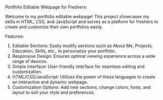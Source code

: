 Portfolio Editable Webpage for Freshers:

Welcome to my portfolio editable webpage! This project showcases my skills in HTML, CSS, and JavaScript and serves as a platform for freshers to create and customize their own portfolios easily.

Features:

1. Editable Sections: Easily modify sections such as About Me, Projects, Education, Skills, etc., to personalize your portfolio.
2. Responsive Design: Ensures optimal viewing experience across a wide range of devices.
3. Simple Interface: User-friendly interface for seamless editing and customization.
4. HTML/CSS/JavaScript: Utilizes the power of these languages to create an interactive and dynamic webpage.
5. Customization Options: Add new sections, change colors, fonts, and layout to suit your style and preferences.
